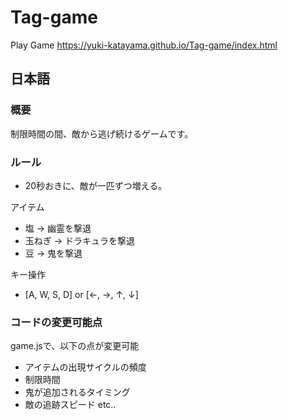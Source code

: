 # Tag-game
Play Game
https://yuki-katayama.github.io/Tag-game/index.html

## 日本語
### 概要
制限時間の間、敵から逃げ続けるゲームです。

### ルール
+ 20秒おきに、敵が一匹ずつ増える。

アイテム
+ 塩 → 幽霊を撃退
+ 玉ねぎ → ドラキュラを撃退
+ 豆 → 鬼を撃退

キー操作
+ [A, W, S, D] or [←, →, ↑, ↓]

### コードの変更可能点
game.jsで、以下の点が変更可能
+ アイテムの出現サイクルの頻度
+ 制限時間
+ 鬼が追加されるタイミング
+ 敵の追跡スピード etc..
